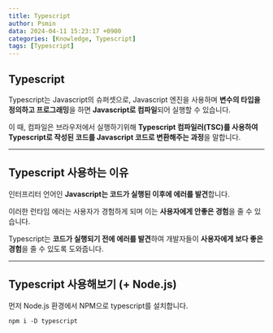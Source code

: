```yaml
---
title: Typescript
author: Psmin
data: 2024-04-11 15:23:17 +0900
categories: [Knowledge, Typescript]
tags: [Typescript]
---
```


## Typescript

Typescript는 Javascript의 슈퍼셋으로, Javascript 엔진을 사용하며 **변수의 타입을 정의하고 프로그래밍**을 하면 **Javascript로 컴파일**되어 실행할 수 있습니다.

이 때, 컴파일은 브라우저에서 실행하기위해 **Typescript 컴파일러(TSC)를 사용하여 Typescript로 작성된 코드를 Javascript 코드로 변환해주는 과정**을 말합니다.

---

## Typescript 사용하는 이유

인터프리터 언어인 **Javascript는 코드가 실행된 이후에 에러를 발견**합니다.

이러한 런타임 에러는 사용자가 경험하게 되며 이는 **사용자에게 안좋은 경험**을 줄 수 있습니다.

Typescript는 **코드가 실행되기 전에 에러를 발견**하여 개발자들이 **사용자에게 보다 좋은 경험**을 줄 수 있도록 도와줍니다.

---

## Typescript 사용해보기 (+ Node.js)

먼저 Node.js 환경에서 NPM으로 typescript를 설치합니다.

```
npm i -D typescript
```
